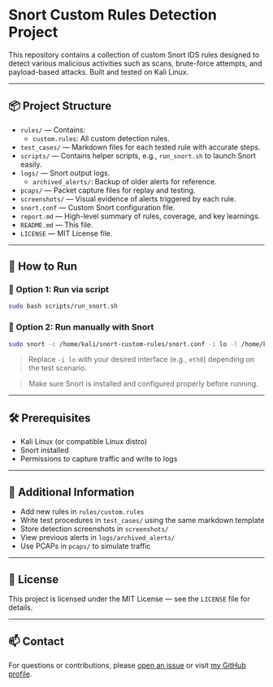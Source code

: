 # Snort Custom Rules Detection Project

This repository contains a collection of custom Snort IDS rules designed to detect various malicious activities such as scans, brute-force attempts, and payload-based attacks. Built and tested on Kali Linux.

---

## 📦 Project Structure

- `rules/` — Contains:
  - `custom.rules`: All custom detection rules.
- `test_cases/` — Markdown files for each tested rule with accurate steps.
- `scripts/` — Contains helper scripts, e.g., `run_snort.sh` to launch Snort easily.
- `logs/` — Snort output logs.
  - `archived_alerts/`: Backup of older alerts for reference.
- `pcaps/` — Packet capture files for replay and testing.
- `screenshots/` — Visual evidence of alerts triggered by each rule.
- `snort.conf` — Custom Snort configuration file.
- `report.md` — High-level summary of rules, coverage, and key learnings.
- `README.md` — This file.
- `LICENSE` — MIT License file.

---

## 🚀 How to Run

### 🔹 Option 1: Run via script

```bash
sudo bash scripts/run_snort.sh
```

### 🔹 Option 2: Run manually with Snort

```bash
sudo snort -c /home/kali/snort-custom-rules/snort.conf -i lo -l /home/kali/snort-custom-rules/logs -A fast
```

> Replace `-i lo` with your desired interface (e.g., `eth0`) depending on the test scenario.

> Make sure Snort is installed and configured properly before running.

---

## 🛠 Prerequisites

- Kali Linux (or compatible Linux distro)
- Snort installed
- Permissions to capture traffic and write to logs

---

## 📖 Additional Information

- Add new rules in `rules/custom.rules`
- Write test procedures in `test_cases/` using the same markdown template
- Store detection screenshots in `screenshots/`
- View previous alerts in `logs/archived_alerts/`
- Use PCAPs in `pcaps/` to simulate traffic

---

## 📝 License

This project is licensed under the MIT License — see the `LICENSE` file for details.

---

## 📫 Contact

For questions or contributions, please [open an issue](https://github.com/koopatroopa64/snort-custom-rules/issues) or visit [my GitHub profile](https://github.com/koopatroopa64).
